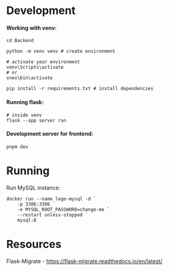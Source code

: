 # Development

#### Working with venv:

```shell
cd Backend

python -m venv venv # create environment

# activate your environment
venv\Scripts\activate
# or
vnev\bin\activate

pip install -r requirements.txt # install dependencies
```

#### Running flask:
```shell
# inside venv
flask --app server run
```
#### Development server for frontend:
```shell
pnpm dev
```

# Running

Run MySQL instance:

```shell
docker run --name lego-mysql -d `
    -p 3306:3306 `
    -e MYSQL_ROOT_PASSWORD=change-me `
    --restart unless-stopped `
    mysql:8
```

# Resources

Flask-Migrate - https://flask-migrate.readthedocs.io/en/latest/